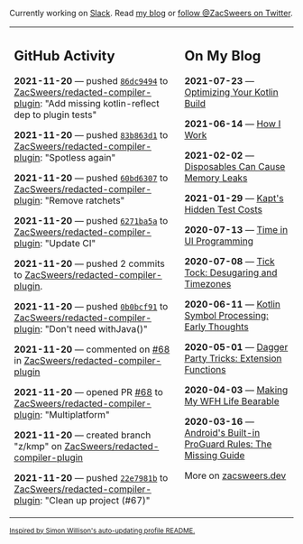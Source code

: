 Currently working on [Slack](https://slack.com/). Read [my blog](https://zacsweers.dev/) or [follow @ZacSweers on Twitter](https://twitter.com/ZacSweers).

<table><tr><td valign="top" width="60%">

## GitHub Activity
<!-- githubActivity starts -->
**2021-11-20** — pushed [`86dc9494`](https://github.com/ZacSweers/redacted-compiler-plugin/commit/86dc9494818d9acd28fc21d67638ac2425d4b778) to [ZacSweers/redacted-compiler-plugin](https://api.github.com/repos/ZacSweers/redacted-compiler-plugin): "Add missing kotlin-reflect dep to plugin tests"

**2021-11-20** — pushed [`83b863d1`](https://github.com/ZacSweers/redacted-compiler-plugin/commit/83b863d1fe1aa16c771c69614a22060504985542) to [ZacSweers/redacted-compiler-plugin](https://api.github.com/repos/ZacSweers/redacted-compiler-plugin): "Spotless again"

**2021-11-20** — pushed [`60bd6307`](https://github.com/ZacSweers/redacted-compiler-plugin/commit/60bd6307470364a14c31b38e1b26314c1d0609fc) to [ZacSweers/redacted-compiler-plugin](https://api.github.com/repos/ZacSweers/redacted-compiler-plugin): "Remove ratchets"

**2021-11-20** — pushed [`6271ba5a`](https://github.com/ZacSweers/redacted-compiler-plugin/commit/6271ba5a4cdd134064c1eb2ad7e5f6cbb9da1f6b) to [ZacSweers/redacted-compiler-plugin](https://api.github.com/repos/ZacSweers/redacted-compiler-plugin): "Update CI"

**2021-11-20** — pushed 2 commits to [ZacSweers/redacted-compiler-plugin](https://api.github.com/repos/ZacSweers/redacted-compiler-plugin).

**2021-11-20** — pushed [`0b0bcf91`](https://github.com/ZacSweers/redacted-compiler-plugin/commit/0b0bcf91336cf809765af578b5797a930dd68875) to [ZacSweers/redacted-compiler-plugin](https://api.github.com/repos/ZacSweers/redacted-compiler-plugin): "Don't need withJava()"

**2021-11-20** — commented on [#68](https://github.com/ZacSweers/redacted-compiler-plugin/pull/68#issuecomment-974715661) in [ZacSweers/redacted-compiler-plugin](https://api.github.com/repos/ZacSweers/redacted-compiler-plugin)

**2021-11-20** — opened PR [#68](https://api.github.com/repos/ZacSweers/redacted-compiler-plugin/pulls/68) to [ZacSweers/redacted-compiler-plugin](https://api.github.com/repos/ZacSweers/redacted-compiler-plugin): "Multiplatform"

**2021-11-20** — created branch "z/kmp" on [ZacSweers/redacted-compiler-plugin](https://api.github.com/repos/ZacSweers/redacted-compiler-plugin)

**2021-11-20** — pushed [`22e7981b`](https://github.com/ZacSweers/redacted-compiler-plugin/commit/22e7981bfc3ecd80b583ed8f7d0eb1600bf5a7e8) to [ZacSweers/redacted-compiler-plugin](https://api.github.com/repos/ZacSweers/redacted-compiler-plugin): "Clean up project (#67)"
<!-- githubActivity ends -->
</td><td valign="top" width="40%">

## On My Blog
<!-- blog starts -->
**2021-07-23** — [Optimizing Your Kotlin Build](https://www.zacsweers.dev/optimizing-your-kotlin-build/)

**2021-06-14** — [How I Work](https://www.zacsweers.dev/how-i-work/)

**2021-02-02** — [Disposables Can Cause Memory Leaks](https://www.zacsweers.dev/disposables-can-cause-memory-leaks/)

**2021-01-29** — [Kapt's Hidden Test Costs](https://www.zacsweers.dev/kapts-hidden-test-costs/)

**2020-07-13** — [Time in UI Programming](https://www.zacsweers.dev/time-in-ui/)

**2020-07-08** — [Tick Tock: Desugaring and Timezones](https://www.zacsweers.dev/ticktock-desugaring-timezones/)

**2020-06-11** — [Kotlin Symbol Processing: Early Thoughts](https://www.zacsweers.dev/kotlin-symbol-processor-early-thoughts/)

**2020-05-01** — [Dagger Party Tricks: Extension Functions](https://www.zacsweers.dev/dagger-party-tricks-extension-functions/)

**2020-04-03** — [Making My WFH Life Bearable](https://www.zacsweers.dev/making-wfh-life-bearable/)

**2020-03-16** — [Android's Built-in ProGuard Rules: The Missing Guide](https://www.zacsweers.dev/android-proguard-rules/)
<!-- blog ends -->
More on [zacsweers.dev](https://zacsweers.dev/)
</td></tr></table>

<sub><a href="https://simonwillison.net/2020/Jul/10/self-updating-profile-readme/">Inspired by Simon Willison's auto-updating profile README.</a></sub>